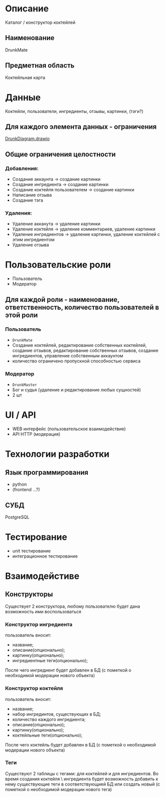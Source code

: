 # Описание 

Каталог / конструктор коктейлей

## Наименование

DrunkMate

## Предметная область

Коктейльная карта

# Данные

Коктейли, пользователи, ингредиенты, отзывы, картинки, (тэги?)

## Для каждого элемента данных - ограничения

[DrunkDiagram.drawio](https://github.com/Rudovich1/DrunkMate/blob/main/DrunkDiagram.drawio)

## Общие ограничения целостности

### Добавления:

- Создание аккаунта -> создание картинки
- Создание ингредиента  -> создание картинки
- Создание коктейля пользователем -> создание картинки
- Написание отзыва 
- Создание тэга

### Удаления:

- Удаление акканута -> удаление картинки
- Удаление коктейля -> удаление комментариев, удаление картинки
- Удаление ингредиентов -> удаление картинки, удаление коктейлей с этим ингредиентом 
- Удаление отзыва

# Пользовательские роли

- Пользователь
- Модератор

## Для каждой роли - наименование, ответственность, количество пользователей в этой роли

### Пользователь

- `DrunkMate`
- Создание коктейлей, редактирование собственных коктейлей, создание отзывов, редактирование собственных отзывов, создание ингредиентов, управление собственным аккаунтом
- количество ограничено пропускной способностью сервиса

### Модератор

- `DrunkMaster`
- Бог и судья (удаление и редактирование любых сущностей)
- 2 шт

# UI / API 

- WEB интерфейс (пользовательское взаимодействие)
- API HTTP (модерация)

# Технологии разработки
## Язык программирования

- python
- (frontend ...?)

## СУБД

PostgreSQL

# Тестирование

- unit тестирование
- интеграционное тестирование


# Взаимодейстиве

## Конструкторы

Существует 2 конструктора, любому пользователю будет дана возможность ими воспользоваться

### Конструктор ингредиента

пользователь вносит:
 - название; 
 - описание(опционально); 
 - картинку(опционально); 
 - ингредиентные теги(опционально);
 
 После чего ингредиент будет добавлен в БД (с пометкой о необходимой модерации нового объекта)
  
### Конструктор коктейля

пользователь вносит:
- название;
- набор ингрединтов, существующих в БД;
- количество каждого ингредиента;
- описание(опционально);
- картинку(опционально);
- коктейльные теги(опционально);

После чего коктейль будет добавлен в БД (с пометкой о необходимой модерации нового объекта)

### Теги

Существуют 2 таблицы с тегами: для коктейлей и для ингредиентов.
Во время создания коктейля \ ингредиента будет возможность добавить к нему существующие теги в соответствующией БД или создать новый (с пометкой о необходимой модерации нового тега)

